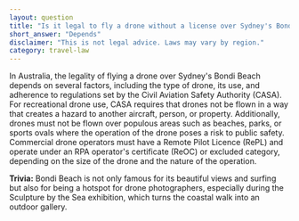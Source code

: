 ```yaml
---
layout: question
title: "Is it legal to fly a drone without a license over Sydney's Bondi Beach?"
short_answer: "Depends"
disclaimer: "This is not legal advice. Laws may vary by region."
category: travel-law
---
```

In Australia, the legality of flying a drone over Sydney's Bondi Beach depends on several factors, including the type of drone, its use, and adherence to regulations set by the Civil Aviation Safety Authority (CASA). For recreational drone use, CASA requires that drones not be flown in a way that creates a hazard to another aircraft, person, or property. Additionally, drones must not be flown over populous areas such as beaches, parks, or sports ovals where the operation of the drone poses a risk to public safety. Commercial drone operators must have a Remote Pilot Licence (RePL) and operate under an RPA operator's certificate (ReOC) or excluded category, depending on the size of the drone and the nature of the operation.

**Trivia:** Bondi Beach is not only famous for its beautiful views and surfing but also for being a hotspot for drone photographers, especially during the Sculpture by the Sea exhibition, which turns the coastal walk into an outdoor gallery.
